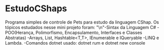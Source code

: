 # EstudoCShaps
Programa simples de controle de Pets para estudo da linguagem CShap.
Os tópicos estudados nesse mini projeto foram:
"\n"-Sintax da Linguagem C#
-POO(Herança, Polimorfismo, Encapsulamento, Interfaces e Classes Abstratas)
-Arrays, List<T>, Hashtable<T,T>, IEnumerable<T> e IQueryable<T>
-LINQ e Lambda.
-Comandos dotnet usado: dotnet rum e dotnet new console

